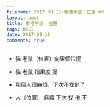 ```yaml
---
filename: 2017-08-18-香港手語：位置.md
layout: post
title: 香港手語：位置
tags: HKSl
date: 2017-08-18
comments: true
---
```



* 貓 老鼠（位置）向果個位捉
* 貓 老鼠 指果度 捉

* 那個人很麻煩，下次不找他了
* 人（位置） 麻煩 下次 找 他 不